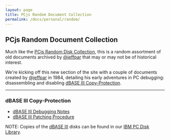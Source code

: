 ```yaml
---
layout: page
title: PCjs Random Document Collection
permalink: /docs/personal/random/
---
```


PCjs Random Document Collection
------------------------------

Much like the [PCjs Random Disk Collection](/disks/pcx86/personal/random/), this is a random assortment of old
documents archived by [@jeffpar](https://jeffpar.com) that may or may not be of historical interest.

We're kicking off this new section of the site with a couple of documents created by [@jeffpar](https://jeffpar.com)
in 1984, detailing his early adventures in PC debugging: disassembling and disabling
[dBASE III Copy-Protection](#dbase-iii-copy-protection).

---

### dBASE III Copy-Protection

* [dBASE III Debugging Notes](/pubs/docs/personal/1984-09-16--DBASE_III_DEBUG.pdf)
* [dBASE III Patching Procedure](/pubs/docs/personal/1984-09-25--DBASE_III_PATCH.pdf)

NOTE: Copies of the [dBASE III](/disks/pcx86/apps/other/dbase3/1.0/) disks can be found in our [IBM PC Disk Library](/disks/pcx86/).
